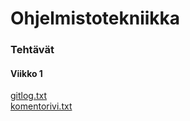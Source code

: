 <h1>Ohjelmistotekniikka</h1>
<h3>Tehtävät</h3>
<h4>Viikko 1</h4>
<a href="https://github.com/vaisajuh/ot-harjoitustyo/blob/master/laskarit/viikko1/gitlog.txt">gitlog.txt</a> <br>
<a href="https://github.com/vaisajuh/ot-harjoitustyo/blob/master/laskarit/viikko1/komentorivi.txt">komentorivi.txt</a>
